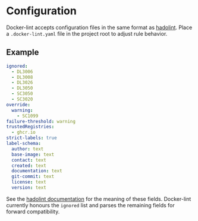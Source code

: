 # Configuration

Docker-lint accepts configuration files in the same format as [hadolint](https://github.com/hadolint/hadolint). Place a
`.docker-lint.yaml` file in the project root to adjust rule behavior.

## Example

```yaml
ignored:
  - DL3006
  - DL3008
  - DL3026
  - DL3050
  - SC3050
  - SC3020
override:
  warning:
    - SC1099
failure-threshold: warning
trustedRegistries:
  - ghcr.io
strict-labels: true
label-schema:
  author: text
  base-image: text
  contact: text
  created: text
  documentation: text
  git-commit: text
  license: text
  version: text
```

See the [hadolint documentation](https://github.com/hadolint/hadolint#configure) for the meaning of these fields. Docker-lint
currently honours the `ignored` list and parses the remaining fields for forward compatibility.
